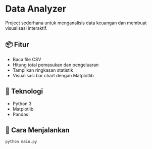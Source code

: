 # Data Analyzer

Project sederhana untuk menganalisis data keuangan dan membuat visualisasi interaktif.

## 📦 Fitur
- Baca file CSV
- Hitung total pemasukan dan pengeluaran
- Tampilkan ringkasan statistik
- Visualisasi bar chart dengan Matplotlib

## 🧰 Teknologi
- Python 3
- Matplotlib
- Pandas

## 🚀 Cara Menjalankan

```bash
python main.py

